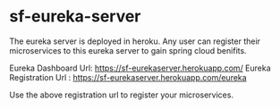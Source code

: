 # sf-eureka-server
The eureka server is deployed in heroku. Any user can register their microservices to this eureka server to gain spring cloud benifits.

Eureka Dashboard Url: https://sf-eurekaserver.herokuapp.com/
Eureka Registration Url : https://sf-eurekaserver.herokuapp.com/eureka
<br>

Use the above registration url to register your microservices.
